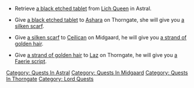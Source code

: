 -   Retrieve [a black etched tablet](Black_Etched_Tablet "wikilink")
    from [Lich Queen](Lich_Queen "wikilink") in Astral.

<!-- -->

-   Give [a black etched tablet](Black_Etched_Tablet "wikilink") to
    [Ashara](Ashara "wikilink") on Thorngate, she will give you [a
    silken scarf](Silken_Scarf "wikilink").

<!-- -->

-   Give [a silken scarf](Silken_Scarf "wikilink") to
    [Ceilican](Ceilican "wikilink") on Midgaard, he will give you [a
    strand of golden hair](Strand_Of_Golden_Hair "wikilink").

<!-- -->

-   Give [a strand of golden hair](Strand_Of_Golden_Hair "wikilink") to
    [Laz](Laz "wikilink") on Thorngate, he will give you [a Faerie
    script](Faerie_Script "wikilink").

[Category: Quests In Astral](Category:_Quests_In_Astral "wikilink")
[Category: Quests In Midgaard](Category:_Quests_In_Midgaard "wikilink")
[Category: Quests In
Thorngate](Category:_Quests_In_Thorngate "wikilink") [Category: Lord
Quests](Category:_Lord_Quests "wikilink")

